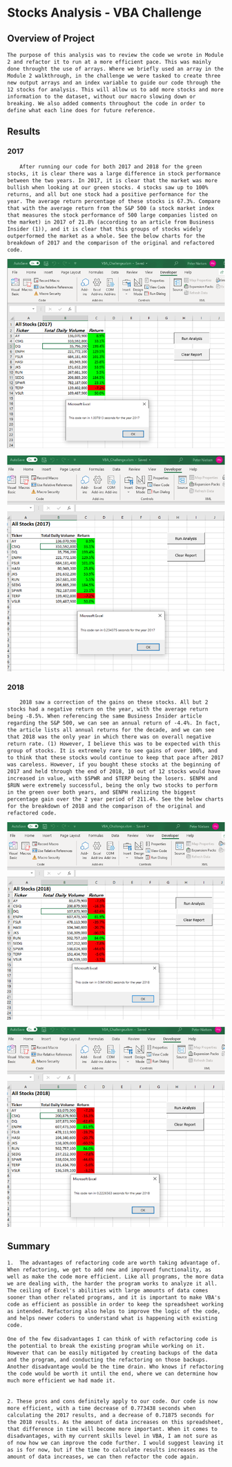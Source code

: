 # Stocks Analysis - VBA Challenge

## Overview of Project
    The purpose of this analysis was to review the code we wrote in Module 2 and refactor it to run at a more efficient pace. This was mainly done throught the use of arrays. Where we briefly used an array in the Module 2 walkthrough, in the challenge we were tasked to create three new output arrays and an index variable to guide our code through the 12 stocks for analysis. This will allow us to add more stocks and more information to the dataset, without our macro slowing down or breaking. We also added comments throughout the code in order to define what each line does for future reference. 
  


 ## Results   

### 2017 
    
        After running our code for both 2017 and 2018 for the green stocks, it is clear there was a large difference in stock performance between the two years. In 2017, it is clear that the market was more bullish when looking at our green stocks. 4 stocks saw up to 100% returns, and all but one stock had a positive performance for the year. The average return percentage of these stocks is 67.3%. Compare that with the average return from the S&P 500 (a stock market index that measures the stock performance of 500 large companies listed on the market) in 2017 of 21.8% (according to an article from Business Insider (1)), and it is clear that this groups of stocks widely outperformed the market as a whole. See the below charts for the breakdown of 2017 and the comparison of the original and refactored code. 

![](Resources/2017moduleresults.png)

![](Resources/2017refactoredresults.png)


### 2018 
        2018 saw a correction of the gains on these stocks. All but 2 stocks had a negative return on the year, with the average return being -8.5%. When referencing the same Business Insider article regarding the S&P 500, we can see an annual return of -4.4%. In fact, the article lists all annual returns for the decade, and we can see that 2018 was the only year in which there was on overall negative return rate. (1) However, I believe this was to be expected with this group of stocks. It is extremely rare to see gains of over 100%, and to think that these stocks would continue to keep that pace after 2017 was careless. However, if you bought these stocks at the beginning of 2017 and held through the end of 2018, 10 out of 12 stocks would have increased in value, with $SPWR and $TERP being the losers. $ENPH and $RUN were extremely successful, being the only two stocks to perform in the green over both years, and $ENPH realizing the biggest percentage gain over the 2 year period of 211.4%. See the below charts for the breakdown of 2018 and the comparison of the original and refactored code. 

![](Resources/2018moduleresults.png)

![](Resources/2018refactoredresults.png)


   
## Summary

    1.  The advantages of refactoring code are worth taking advantage of. When refactoring, we get to add new and improved functionality, as well as make the code more efficient. Like all programs, the more data we are dealing with, the harder the program works to analyze it all. The ceiling of Excel's abilities with large amounts of data comes sooner than other related programs, and it is important to make VBA's code as efficient as possible in order to keep the spreadsheet working as intended. Refactoring also helps to improve the logic of the code, and helps newer coders to understand what is happening with existing code. 
    
    One of the few disadvantages I can think of with refactoring code is the potential to break the existing program while working on it. However that can be easily mitigated by creating backups of the data and the program, and conducting the refactoring on those backups. Another disadvantage would be the time drain. Who knows if refactoring the code would be worth it until the end, where we can determine how much more efficient we had made it. 


    2. These pros and cons definitely apply to our code. Our code is now more efficient, with a time decrease of 0.773438 seconds when calculating the 2017 results, and a decrease of 0.71875 seconds for the 2018 results. As the amount of data increases on this spreadsheet, that difference in time will become more important. When it comes to disadvantages, with my current skills level in VBA, I am not sure as of now how we can improve the code further. I would suggest leaving it as is for now, but if the time to calculate results increases as the amount of data increases, we can then refactor the code again. 